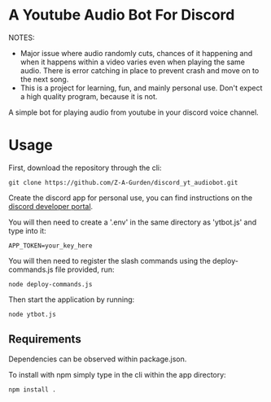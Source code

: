 # A Youtube Audio Bot For Discord

NOTES:
- Major issue where audio randomly cuts, chances of it happening and when it happens within a video varies even when playing the same audio. There is error catching in place to prevent crash and move on to
  the next song.
- This is a project for learning, fun, and mainly personal use. Don't expect a high quality program, because it is not.

A simple bot for playing audio from youtube in your discord voice channel.

# Usage

First, download the repository through the cli:
```
git clone https://github.com/Z-A-Gurden/discord_yt_audiobot.git
```

Create the discord app for personal use, you can find instructions on the [discord developer portal](https://discord.com/developers/docs/quick-start/getting-started#step-1-creating-an-app).

You will then need to create a '.env' in the same directory as 'ytbot.js' and type into it:
```
APP_TOKEN=your_key_here
```

You will then need to register the slash commands using the deploy-commands.js file provided, run:
```
node deploy-commands.js
```

Then start the application by running:
```
node ytbot.js
```

## Requirements

Dependencies can be observed within package.json.

To install with npm simply type in the cli within the app directory:
```
npm install .
```